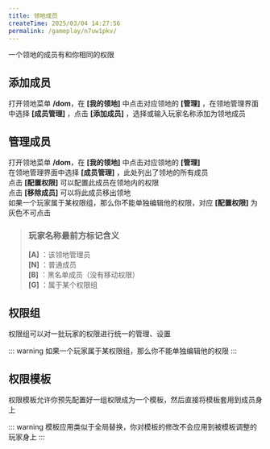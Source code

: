 ```yaml
---
title: 领地成员
createTime: 2025/03/04 14:27:56
permalink: /gameplay/n7uw1pkv/
---
```


一个领地的成员有和你相同的权限

## 添加成员

打开领地菜单 **/dom**，在 **[我的领地]** 中点击对应领地的 **[管理]** ，在领地管理界面中选择 **[成员管理]** ，点击 **[添加成员]** ，选择或输入玩家名称添加为领地成员

## 管理成员

打开领地菜单 **/dom**，在 **[我的领地]** 中点击对应领地的 **[管理]** <br>
在领地管理界面中选择 **[成员管理]** ，此处列出了领地的所有成员<br>
点击 **[配置权限]** 可以配置此成员在领地内的权限<br>
点击 **[移除成员]** 可以将此成员移出领地<br>
如果一个玩家属于某权限组，那么你不能单独编辑他的权限，对应 **[配置权限]** 为灰色不可点击

> ### 玩家名称最前方标记含义
>
> **[A]** ：该领地管理员\
> **[N]** ：普通成员\
> **[B]** ：黑名单成员（没有移动权限）\
> **[G]** ：属于某个权限组

## 权限组

权限组可以对一批玩家的权限进行统一的管理、设置

::: warning
如果一个玩家属于某权限组，那么你不能单独编辑他的权限
:::

## 权限模板

权限模板允许你预先配置好一组权限成为一个模板，然后直接将模板套用到成员身上

::: warning
模板应用类似于全局替换，你对模板的修改不会应用到被模板调整的玩家身上
:::
